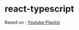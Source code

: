 # react-typescript

Based on :
[Youtube Playlist](https://www.youtube.com/playlist?list=PLC3y8-rFHvwgg3vaYJgHGnModB54rxOk3)

